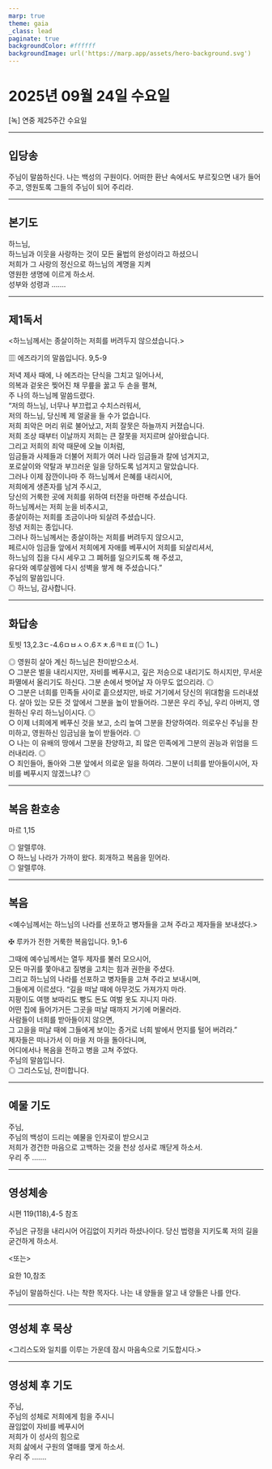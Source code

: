 ```yaml
---
marp: true
theme: gaia
_class: lead
paginate: true
backgroundColor: #ffffff
backgroundImage: url('https://marp.app/assets/hero-background.svg')
---
```


# 2025년 09월 24일 수요일

[녹] 연중 제25주간 수요일  




---

## 입당송

주님이 말씀하신다. 나는 백성의 구원이다. 어떠한 환난 속에서도 부르짖으면 내가 들어 주고, 영원토록 그들의 주님이 되어 주리라.  
  


---

## 본기도

하느님,  
하느님과 이웃을 사랑하는 것이 모든 율법의 완성이라고 하셨으니  
저희가 그 사랑의 정신으로 하느님의 계명을 지켜  
영원한 생명에 이르게 하소서.  
성부와 성령과 …….  
  


---

## 제1독서

<하느님께서는 종살이하는 저희를 버려두지 않으셨습니다.>

▥ 에즈라기의 말씀입니다. 9,5-9

저녁 제사 때에, 나 에즈라는 단식을 그치고 일어나서,  
의복과 겉옷은 찢어진 채 무릎을 꿇고 두 손을 펼쳐,  
주 나의 하느님께 말씀드렸다.  
“저의 하느님, 너무나 부끄럽고 수치스러워서,  
저의 하느님, 당신께 제 얼굴을 들 수가 없습니다.  
저희 죄악은 머리 위로 불어났고, 저희 잘못은 하늘까지 커졌습니다.  
저희 조상 때부터 이날까지 저희는 큰 잘못을 저지르며 살아왔습니다.  
그리고 저희의 죄악 때문에 오늘 이처럼,  
임금들과 사제들과 더불어 저희가 여러 나라 임금들과 칼에 넘겨지고,  
포로살이와 약탈과 부끄러운 일을 당하도록 넘겨지고 말았습니다.  
그러나 이제 잠깐이나마 주 하느님께서 은혜를 내리시어,  
저희에게 생존자를 남겨 주시고,  
당신의 거룩한 곳에 저희를 위하여 터전을 마련해 주셨습니다.  
하느님께서는 저희 눈을 비추시고,  
종살이하는 저희를 조금이나마 되살려 주셨습니다.  
정녕 저희는 종입니다.  
그러나 하느님께서는 종살이하는 저희를 버려두지 않으시고,  
페르시아 임금들 앞에서 저희에게 자애를 베푸시어 저희를 되살리셔서,  
하느님의 집을 다시 세우고 그 폐허를 일으키도록 해 주셨고,  
유다와 예루살렘에 다시 성벽을 쌓게 해 주셨습니다.”  
주님의 말씀입니다.  
◎ 하느님, 감사합니다.  
  


---

## 화답송

토빗 13,2.3ㄷ-4.6ㅁㅂㅅㅇ.6ㅈㅊ.6ㅋㅌㅍ(◎ 1ㄴ)

◎ 영원히 살아 계신 하느님은 찬미받으소서.  
○ 그분은 벌을 내리시지만, 자비를 베푸시고, 깊은 저승으로 내리기도 하시지만, 무서운 파멸에서 올리기도 하신다. 그분 손에서 벗어날 자 아무도 없으리라. ◎  
○ 그분은 너희를 민족들 사이로 흩으셨지만, 바로 거기에서 당신의 위대함을 드러내셨다. 살아 있는 모든 것 앞에서 그분을 높이 받들어라. 그분은 우리 주님, 우리 아버지, 영원하신 우리 하느님이시다. ◎  
○ 이제 너희에게 베푸신 것을 보고, 소리 높여 그분을 찬양하여라. 의로우신 주님을 찬미하고, 영원하신 임금님을 높이 받들어라. ◎  
○ 나는 이 유배의 땅에서 그분을 찬양하고, 죄 많은 민족에게 그분의 권능과 위엄을 드러내리라. ◎  
○ 죄인들아, 돌아와 그분 앞에서 의로운 일을 하여라. 그분이 너희를 받아들이시어, 자비를 베푸시지 않겠느냐? ◎  
  


---

## 복음 환호송

마르 1,15

◎ 알렐루야.  
○ 하느님 나라가 가까이 왔다. 회개하고 복음을 믿어라.  
◎ 알렐루야.  
  


---

## 복음

<예수님께서는 하느님의 나라를 선포하고 병자들을 고쳐 주라고 제자들을 보내셨다.>

✠ 루카가 전한 거룩한 복음입니다. 9,1-6

그때에 예수님께서는 열두 제자를 불러 모으시어,  
모든 마귀를 쫓아내고 질병을 고치는 힘과 권한을 주셨다.  
그리고 하느님의 나라를 선포하고 병자들을 고쳐 주라고 보내시며,  
그들에게 이르셨다. “길을 떠날 때에 아무것도 가져가지 마라.  
지팡이도 여행 보따리도 빵도 돈도 여벌 옷도 지니지 마라.  
어떤 집에 들어가거든 그곳을 떠날 때까지 거기에 머물러라.  
사람들이 너희를 받아들이지 않으면,  
그 고을을 떠날 때에 그들에게 보이는 증거로 너희 발에서 먼지를 털어 버려라.”  
제자들은 떠나가서 이 마을 저 마을 돌아다니며,  
어디에서나 복음을 전하고 병을 고쳐 주었다.  
주님의 말씀입니다.  
◎ 그리스도님, 찬미합니다.  
  


---

## 예물 기도

주님,  
주님의 백성이 드리는 예물을 인자로이 받으시고  
저희가 경건한 마음으로 고백하는 것을 천상 성사로 깨닫게 하소서.  
우리 주 …….  
  


---

## 영성체송

시편 119(118),4-5 참조

주님은 규정을 내리시어 어김없이 지키라 하셨나이다. 당신 법령을 지키도록 저의 길을 굳건하게 하소서.  
  
<또는>  
  
요한 10,참조  
  
주님이 말씀하신다. 나는 착한 목자다. 나는 내 양들을 알고 내 양들은 나를 안다.  


---

## 영성체 후 묵상

<그리스도와 일치를 이루는 가운데 잠시 마음속으로 기도합시다.>  


---

## 영성체 후 기도

주님,  
주님의 성체로 저희에게 힘을 주시니  
끊임없이 자비를 베푸시어  
저희가 이 성사의 힘으로  
저희 삶에서 구원의 열매를 맺게 하소서.  
우리 주 …….